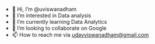 - 👋 Hi, I’m @uviswanadham
- 👀 I’m interested in Data analysis
- 🌱 I’m currently learning Data Analytics
- 💞️ I’m looking to collaborate on Google
- 📫 How to reach me via udayviswanadham@gmail.com

<!---
uviswanadham/uviswanadham is a ✨ special ✨ repository because its `README.md` (this file) appears on your GitHub profile.
You can click the Preview link to take a look at your changes.
--->
